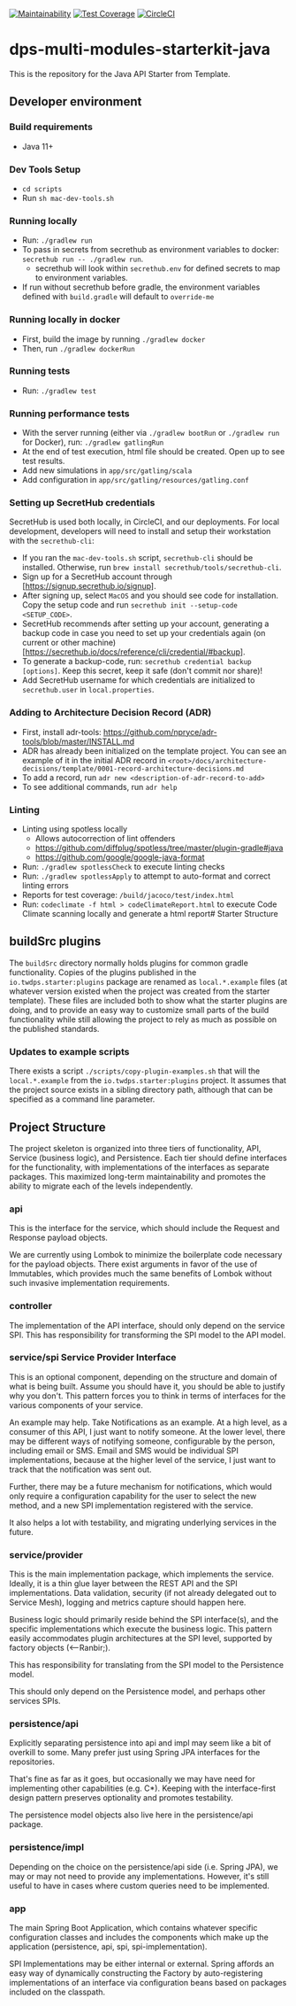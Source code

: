 [![Maintainability](https://api.codeclimate.com/v1/badges/<fixme>>/maintainability)](https://codeclimate.com/repos/<fixme>>/maintainability)
[![Test Coverage](https://api.codeclimate.com/v1/badges/<fixme>>/test_coverage)](https://codeclimate.com/repos/<fixme>>/test_coverage)
[![CircleCI](https://circleci.com/gh/ThoughtWorks-DPS/dps-multi-modules-starterkit-java.svg?style=shield&circle-token=<fixme>)](https://app.circleci.com/pipelines/github/ThoughtWorks-DPS/dps-multi-modules-starterkit-java?branch=master)

# dps-multi-modules-starterkit-java

This is the repository for the Java API Starter from Template.

## Developer environment 

### Build requirements
- Java 11+

### Dev Tools Setup
- `cd scripts`
- Run `sh mac-dev-tools.sh`

### Running locally
- Run: `./gradlew run`
- To pass in secrets from secrethub as environment variables to docker: `secrethub run -- ./gradlew run`.
  - secrethub will look within `secrethub.env` for defined secrets to map to environment variables.
- If run without secrethub before gradle, the environment variables defined with `build.gradle` will default to `override-me`

### Running locally in docker
- First, build the image by running `./gradlew docker`
- Then, run `./gradlew dockerRun`

### Running tests
- Run: `./gradlew test`

### Running performance tests
- With the server running (either via `./gradlew bootRun` or `./gradlew run` for Docker), run: `./gradlew gatlingRun`
- At the end of test execution, html file should be created.
Open up to see test results.
- Add new simulations in `app/src/gatling/scala`
- Add configuration in `app/src/gatling/resources/gatling.conf`

### Setting up SecretHub credentials
SecretHub is used both locally, in CircleCI, and our deployments.
For local development, developers will need to install and setup their workstation with the `secrethub-cli`:
- If you ran the `mac-dev-tools.sh` script, `secrethub-cli` should be installed.
Otherwise, run `brew install secrethub/tools/secrethub-cli`.
- Sign up for a SecretHub account through [https://signup.secrethub.io/signup].
- After signing up, select `MacOS` and you should see code for installation.
Copy the setup code and run `secrethub init --setup-code <SETUP_CODE>`.
- SecretHub recommends after setting up your account, generating a backup code in case you need to set up your credentials again (on current or other machine) [https://secrethub.io/docs/reference/cli/credential/#backup].
- To generate a backup-code, run: `secrethub credential backup [options]`.
Keep this secret, keep it safe (don't commit nor share)!
- Add SecretHub username for which credentials are initialized to `secrethub.user` in `local.properties`.

### Adding to Architecture Decision Record (ADR)
- First, install adr-tools: https://github.com/npryce/adr-tools/blob/master/INSTALL.md
- ADR has already been initialized on the template project.
You can see an example of it in the initial ADR record in `<root>/docs/architecture-decisions/template/0001-record-architecture-decisions.md`
- To add a record, run `adr new <description-of-adr-record-to-add>`
- To see additional commands, run `adr help`

### Linting
- Linting using spotless locally
  - Allows autocorrection of lint offenders
  - https://github.com/diffplug/spotless/tree/master/plugin-gradle#java
  - https://github.com/google/google-java-format
- Run: `./gradlew spotlessCheck` to execute linting checks
- Run: `./gradlew spotlessApply` to attempt to auto-format and correct linting errors
- Reports for test coverage: `/build/jacoco/test/index.html`
- Run: `codeclimate -f html > codeClimateReport.html` to execute Code Climate scanning locally and generate a html report# Starter Structure

## buildSrc plugins

The `buildSrc` directory normally holds plugins for common gradle functionality.
Copies of the plugins published in the `io.twdps.starter:plugins` package are renamed as `local.*.example` files (at whatever version existed when the project was created from the starter template).
These files are included both to show what the starter plugins are doing, and to provide an easy way to customize small parts of the build functionality while still allowing the project to rely as much as possible on the published standards.

### Updates to example scripts

There exists a script `./scripts/copy-plugin-examples.sh` that will the `local.*.example` from the `io.twdps.starter:plugins` project.
It assumes that the project source exists in a sibling directory path, although that can be specified as a command line parameter.

## Project Structure

The project skeleton is organized into three tiers of functionality, API, Service (business logic), and Persistence.
Each tier should define interfaces for the functionality, with implementations of the interfaces as separate packages.
This maximized long-term maintainability and promotes the ability to migrate each of the levels independently.

### api

This is the interface for the service, which should include the Request and Response payload objects.

We are currently using Lombok to minimize the boilerplate code necessary for the payload objects.
There exist arguments in favor of the use of Immutables, which provides much the same benefits of Lombok without such invasive implementation requirements.

### controller

The implementation of the API interface, should only depend on the service SPI.
This has responsibility for transforming the SPI model to the API model.

### service/spi Service Provider Interface

This is an optional component, depending on the structure and domain of what is being built.
Assume you should have it, you should be able to justify why you don't.
This pattern forces you to think in terms of interfaces for the various components of your service.

An example may help.
Take Notifications as an example.
At a high level, as a consumer of this API, I just want to notify someone.
At the lower level, there may be different ways of notifying someone, configurable by the person, including email or SMS.
Email and SMS would be individual SPI implementations, because at the higher level of the service, I just want to track that the notification was sent out.

Further, there may be a future mechanism for notifications, which would only require a configuration capability for the user to select the new method, and a new SPI implementation registered with the service.

It also helps a lot with testability, and migrating underlying services in the future.

### service/provider

This is the main implementation package, which implements the service.
Ideally, it is a thin glue layer between the REST API and the SPI implementations.
Data validation, security (if not already delegated out to Service Mesh), logging and metrics capture should happen here.

Business logic should primarily reside behind the SPI interface(s), and the specific implementations which execute the business logic.
This pattern easily accommodates plugin architectures at the SPI level, supported by factory objects (<--Ranbir;).

This has responsibility for translating from the SPI model to the Persistence model.

This should only depend on the Persistence model, and perhaps other services SPIs.

### persistence/api

Explicitly separating persistence into api and impl may seem like a bit of overkill to some.
Many prefer just using Spring JPA interfaces for the repositories.

That's fine as far as it goes, but occasionally we may have need for implementing other capabilities (e.g. C*).
Keeping with the interface-first design pattern preserves optionality and promotes testability.

The persistence model objects also live here in the persistence/api package.


### persistence/impl

Depending on the choice on the persistence/api side (i.e. Spring JPA), we may or may not need to provide any implementations.
However, it's still useful to have in cases where custom queries need to be implemented.


### app

The main Spring Boot Application, which contains whatever specific configuration classes and includes the components which make up the application (persistence, api, spi, spi-implementation).

SPI Implementations may be either internal or external.
Spring affords an easy way of dynamically constructing the Factory by auto-registering implementations of an interface via configuration beans based on packages included on the classpath.
